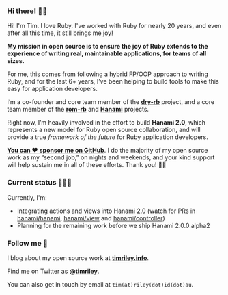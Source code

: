 ### Hi there! 👋🏼

Hi! I'm Tim. I love Ruby. I've worked with Ruby for nearly 20 years, and even after all this time, it still brings me joy!

**My mission in open source is to ensure the joy of Ruby extends to the experience of writing real, maintainable applications, for teams of all sizes.**

For me, this comes from following a hybrid FP/OOP approach to writing Ruby, and for the last 6+ years, I’ve  been helping to build tools to make this easy for application developers.

I’m a co-founder and core team member of the [**dry-rb**](https://dry-rb.org) project, and a core team member of the [**rom-rb**](https://rom-rb.org) and [**Hanami**](https://hanamirb.org) projects.

Right now, I’m heavily involved in the effort to build **Hanami 2.0**, which represents a new model for Ruby open source collaboration, and will provide a true  _framework of the future_ for Ruby application developers.

[**You can ❤️ sponsor me on GitHub**](https://github.com/sponsors/timriley). I do the majority of my open source work as my “second job,” on nights and weekends, and your kind support will help sustain me in all of these efforts. Thank you! 🙏🏼

### Current status 👨🏻‍💻

Currently, I'm:

- Integrating actions and views into Hanami 2.0 (watch for PRs in [hanami/hanami](https://github.com/hanami/hanami), [hanami/view](https://github.com/hanami/view) and [hanami/controller](https://github.com/hanami/controller))
- Planning for the remaining work before we ship Hanami 2.0.0.alpha2

### Follow me 🔗

I blog about my open source work at [**timriley.info**](https://timriley.info).

Find me on Twitter as [**@timriley**](https://twitter.com/timriley).

You can also get in touch by email at `tim(at)riley(dot)id(dot)au`.

<!--
**timriley/timriley** is a ✨ _special_ ✨ repository because its `README.md` (this file) appears on your GitHub profile.

Here are some ideas to get you started:

- 🔭 I’m currently working on ...
- 🌱 I’m currently learning ...
- 👯 I’m looking to collaborate on ...
- 🤔 I’m looking for help with ...
- 💬 Ask me about ...
- 📫 How to reach me: ...
- 😄 Pronouns: ...
- ⚡ Fun fact: ...
-->

